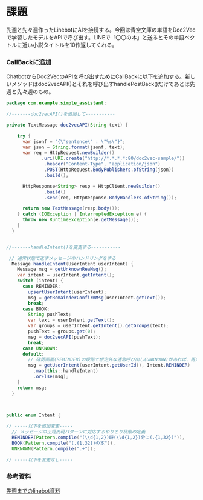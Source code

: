 # 課題


先週と先々週作ったLinebotにAIを接続する。今回は青空文庫の単語をDoc2Vecで学習したモデルをAPIで呼び出す。LINEで「〇〇の本」と送るとその単語ベクトルに近い小説タイトルを10作返してくれる。


### CallBackに追加


ChatbotからDoc2VecのAPIを呼び出すためにCallBackに以下を追加する。新しいメソッドはdoc2vecAPI()とそれを呼び出すhandlePostBack()だけであとは先週と先々週のもの。

```java
package com.example.simple_assistant;

//-------doc2vecAPI()を追加して-----------

private TextMessage doc2vecAPI(String text) {

    try {
      var jsonf = "{\"sentence\" : \"%s\"}";
      var json = String.format(jsonf, text);
      var req = HttpRequest.newBuilder()
             .uri(URI.create("http://*.*.*.*:80/doc2vec-sample/"))
              .header("Content-Type", "application/json")
              .POST(HttpRequest.BodyPublishers.ofString(json))
              .build();

      HttpResponse<String> resp = HttpClient.newBuilder()
              .build()
              .send(req, HttpResponse.BodyHandlers.ofString());

      return new TextMessage(resp.body());
    } catch (IOException | InterruptedException e) {
      throw new RuntimeException(e.getMessage());
    }
  }


//-------handleIntent()を変更する-----------

 // 通常状態で返すメッセージのハンドリングをする
  Message handleIntent(UserIntent userIntent) {
    Message msg = getUnknownReaMsg();
    var intent = userIntent.getIntent();
    switch (intent) {
      case REMINDER:
        upsertUserIntent(userIntent);
        msg = getRemainderConfirmMsg(userIntent.getText());
        break;
      case BOOK:
        String pushText;
        var text = userIntent.getText();
        var groups = userIntent.getIntent().getGroups(text);
        pushText = groups.get(0);
        msg = doc2vecAPI(pushText);
        break;
      case UNKNOWN:
      default:
        // 確認画面(REMINDER)の段階で想定外な通常呼び出し(UNKNOWN)があれば、再帰的に再確認する
        msg = getUserIntent(userIntent.getUserId(), Intent.REMINDER)
          .map(this::handleIntent)
          .orElse(msg);
    }
    return msg;
  }

  

```

```java
public enum Intent {

// -----以下を追加変更-----
  // メッセージの正規表現パターンに対応するやりとり状態の定義
  REMINDER(Pattern.compile("(\\d{1,2})時(\\d{1,2})分に(.{1,32})")),
  BOOK(Pattern.compile("(.{1,32})の本")),
  UNKNOWN(Pattern.compile(".+"));

// -----以下を変更なし-----
```


### 参考資料

[先週までのlinebot資料](https://github.com/gishi-yama/linebot-java-handson)